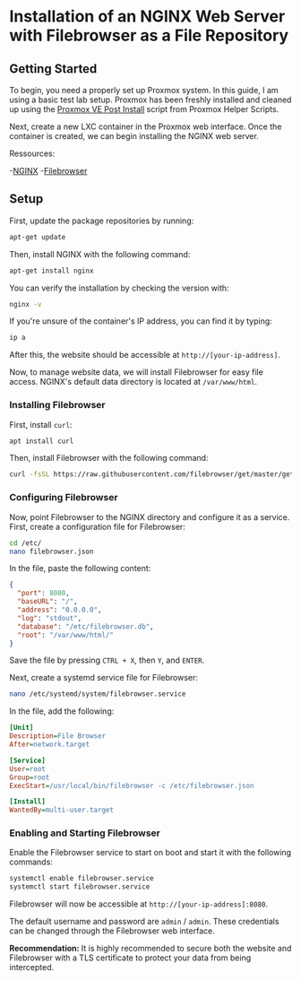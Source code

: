# Installation of an NGINX Web Server with Filebrowser as a File Repository

## Getting Started

To begin, you need a properly set up Proxmox system. In this guide, I am using a basic test lab setup. Proxmox has been freshly installed and cleaned up using the [Proxmox VE Post Install](https://proxmoxve-scripts.com/scripts?id=Proxmox%20VE%20Post%20Install) script from Proxmox Helper Scripts.

Next, create a new LXC container in the Proxmox web interface. Once the container is created, we can begin installing the NGINX web server.

Ressources:

-[NGINX](https://nginx.org/en/)
-[Filebrowser](https://filebrowser.org/)

## Setup

First, update the package repositories by running:

```bash
apt-get update
```

Then, install NGINX with the following command:

```bash
apt-get install nginx
```

You can verify the installation by checking the version with:

```bash
nginx -v
```

If you're unsure of the container's IP address, you can find it by typing:

```bash
ip a
```

After this, the website should be accessible at `http://[your-ip-address]`.

Now, to manage website data, we will install Filebrowser for easy file access. NGINX's default data directory is located at `/var/www/html`.

### Installing Filebrowser

First, install `curl`:

```bash
apt install curl
```

Then, install Filebrowser with the following command:

```bash
curl -fsSL https://raw.githubusercontent.com/filebrowser/get/master/get.sh | bash
```

### Configuring Filebrowser

Now, point Filebrowser to the NGINX directory and configure it as a service. First, create a configuration file for Filebrowser:

```bash
cd /etc/
nano filebrowser.json
```

In the file, paste the following content:

```json
{
  "port": 8080,
  "baseURL": "/",
  "address": "0.0.0.0",
  "log": "stdout",
  "database": "/etc/filebrowser.db",
  "root": "/var/www/html/"
}
```

Save the file by pressing `CTRL + X`, then `Y`, and `ENTER`.

Next, create a systemd service file for Filebrowser:

```bash
nano /etc/systemd/system/filebrowser.service
```

In the file, add the following:

```ini
[Unit]
Description=File Browser
After=network.target

[Service]
User=root
Group=root
ExecStart=/usr/local/bin/filebrowser -c /etc/filebrowser.json

[Install]
WantedBy=multi-user.target
```

### Enabling and Starting Filebrowser

Enable the Filebrowser service to start on boot and start it with the following commands:

```bash
systemctl enable filebrowser.service
systemctl start filebrowser.service
```

Filebrowser will now be accessible at `http://[your-ip-address]:8080`.

The default username and password are `admin` / `admin`. These credentials can be changed through the Filebrowser web interface.

**Recommendation:** It is highly recommended to secure both the website and Filebrowser with a TLS certificate to protect your data from being intercepted.
